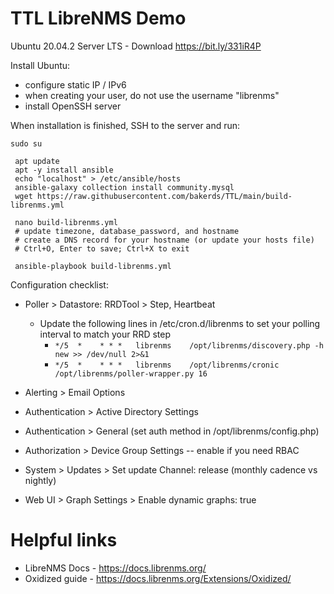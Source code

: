 # TTL LibreNMS Demo
Ubuntu 20.04.2 Server LTS - Download https://bit.ly/331iR4P

Install Ubuntu:
 - configure static IP / IPv6
 - when creating your user, do not use the username "librenms"
 - install OpenSSH server

When installation is finished, SSH to the server and run:

```
sudo su

 apt update
 apt -y install ansible
 echo "localhost" > /etc/ansible/hosts
 ansible-galaxy collection install community.mysql
 wget https://raw.githubusercontent.com/bakerds/TTL/main/build-librenms.yml
 
 nano build-librenms.yml
 # update timezone, database_password, and hostname
 # create a DNS record for your hostname (or update your hosts file)
 # Ctrl+O, Enter to save; Ctrl+X to exit
 
 ansible-playbook build-librenms.yml
```

Configuration checklist:
- Poller > Datastore: RRDTool > Step, Heartbeat
  - Update the following lines in /etc/cron.d/librenms to set your polling interval to match your RRD step
    - `*/5  *    * * *   librenms    /opt/librenms/discovery.php -h new >> /dev/null 2>&1`
    - `*/5  *    * * *   librenms    /opt/librenms/cronic /opt/librenms/poller-wrapper.py 16`

- Alerting > Email Options
- Authentication > Active Directory Settings
- Authentication > General (set auth method in /opt/librenms/config.php)
- Authorization > Device Group Settings -- enable if you need RBAC
- System > Updates > Set update Channel: release (monthly cadence vs nightly)
- Web UI > Graph Settings > Enable dynamic graphs: true

# Helpful links
- LibreNMS Docs - https://docs.librenms.org/
- Oxidized guide - https://docs.librenms.org/Extensions/Oxidized/
